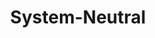 ---
title: "System-Neutral"
description: ""
slug: "system-neutral"
image:
style:
    background: "#a85341"
    color: "#fff"
---